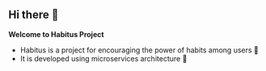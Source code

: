 ## Hi there 👋


**Welcome to Habitus Project**

<ul>
  <li>Habitus is a project for encouraging the power of habits among users 💪</li>
  <li>It is developed using microservices architecture 🌈</li>
</ul>

